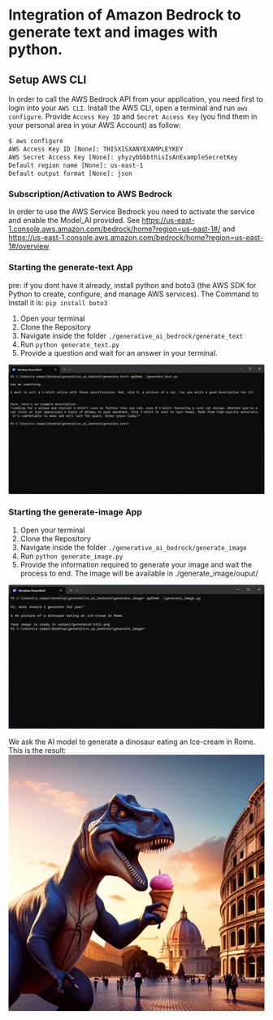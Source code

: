 # Integration of Amazon Bedrock to generate text and images with python.

## Setup AWS CLI
In order to call the AWS Bedrock API from your application, you need first to login into your `AWS CLI`.
Install the AWS CLI, open a terminal and run `aws configure`. Provide `Access Key ID` and `Secret Access Key` (you find them in your personal area in your AWS Account) as follow:

```
$ aws configure
AWS Access Key ID [None]: THISXISXANYEXAMPLEYKEY
AWS Secret Access Key [None]: yhyzybbbbthisIsAnExampleSecretKey
Default region name [None]: us-east-1
Default output format [None]: json
```

### Subscription/Activation to AWS Bedrock
In order to use the AWS Service Bedrock you need to activate the service and enable the Model_AI provided.
See https://us-east-1.console.aws.amazon.com/bedrock/home?region=us-east-1#/ and https://us-east-1.console.aws.amazon.com/bedrock/home?region=us-east-1#/overview

### Starting the generate-text App
pre: if you dont have it already, install python and boto3 (the AWS SDK for Python to create, configure, and manage AWS services).
The Command to install it is: `pip install boto3`
 
1. Open your terminal 
2. Clone the Repository
3. Navigate inside the folder `./generative_ai_bedrock/generate_text`
4. Run `python generate_text.py`
5. Provide a question and wait for an answer in your terminal.


![plot](./generate_text_screenshot.png)

### Starting the generate-image App

1. Open your terminal 
2. Clone the Repository
3. Navigate inside the folder `./generative_ai_bedrock/generate_image`
4. Run `python generate_image.py`
5. Provide the information required to generate your image and wait the process to end. The image will be available in ./generate_image/ouput/

![plot](./generate_image_screenshot.png)

We ask the AI model to generate a dinosaur eating an Ice-cream in Rome. This is the result: 
![plot](./generate_image/output/generated-5221.png)


